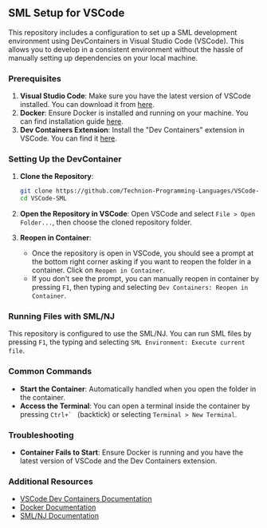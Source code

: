 ## SML Setup for VSCode

This repository includes a configuration to set up a SML development environment using DevContainers in Visual Studio Code (VSCode). This allows you to develop in a consistent environment without the hassle of manually setting up dependencies on your local machine.

### Prerequisites

1. **Visual Studio Code**: Make sure you have the latest version of VSCode installed. You can download it from [here](https://code.visualstudio.com/).
2. **Docker**: Ensure Docker is installed and running on your machine. You can find installation guide [here](https://docs.google.com/document/d/1JsjRnOC4oHi4SPF6R9xOravEu7tHIAw_mMqFgjRo_4E/edit).
3. **Dev Containers Extension**: Install the "Dev Containers" extension in VSCode. You can find it [here](https://marketplace.visualstudio.com/items?itemName=ms-vscode-remote.remote-containers).

### Setting Up the DevContainer

1. **Clone the Repository**:
    ```bash
    git clone https://github.com/Technion-Programming-Languages/VSCode-SML.git
    cd VSCode-SML
    ```

2. **Open the Repository in VSCode**:
    Open VSCode and select `File > Open Folder...`, then choose the cloned repository folder.

3. **Reopen in Container**:
    - Once the repository is open in VSCode, you should see a prompt at the bottom right corner asking if you want to reopen the folder in a container. Click on `Reopen in Container`.
    - If you don't see the prompt, you can manually reopen in container by pressing `F1`, then typing and selecting `Dev Containers: Reopen in Container`.


### Running Files with SML/NJ

This repository is configured to use the SML/NJ. You can run SML files by pressing `F1`, the typing and selecting `SML Environment: Execute current file`.

### Common Commands

- **Start the Container**: Automatically handled when you open the folder in the container.
- **Access the Terminal**: You can open a terminal inside the container by pressing ``Ctrl+` `` (backtick) or selecting `Terminal > New Terminal`.

### Troubleshooting

- **Container Fails to Start**: Ensure Docker is running and you have the latest version of VSCode and the Dev Containers extension.

### Additional Resources

- [VSCode Dev Containers Documentation](https://code.visualstudio.com/docs/remote/containers)
- [Docker Documentation](https://docs.docker.com/)
- [SML/NJ Documentation](https://smlfamily.github.io/)
